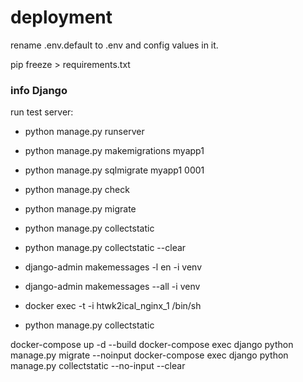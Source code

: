 # deployment
rename .env.default to .env and config values in it.

pip freeze > requirements.txt

### info Django

run test server:

- python manage.py runserver
- python manage.py makemigrations myapp1
- python manage.py sqlmigrate myapp1 0001
- python manage.py check
- python manage.py migrate
- python manage.py collectstatic
- python manage.py collectstatic --clear

- django-admin makemessages -l en -i venv
- django-admin makemessages --all -i venv


- docker exec -t -i htwk2ical_nginx_1 /bin/sh
- python manage.py collectstatic

docker-compose up -d --build
docker-compose exec django python manage.py migrate --noinput
docker-compose exec django python manage.py collectstatic --no-input --clear